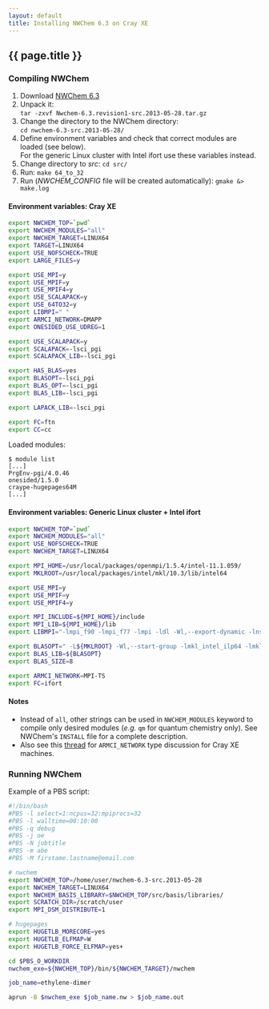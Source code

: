 ```yaml
---
layout: default
title: Installing NWChem 6.3 on Cray XE
---
```


## {{ page.title }}

### Compiling NWChem
 1. Download [NWChem 6.3](http://www.nwchem-sw.org/images/Nwchem-6.3.revision1-src.2013-05-28.tar.gz)
 1. Unpack it:  
 `tar -zxvf Nwchem-6.3.revision1-src.2013-05-28.tar.gz`
 1. Change the directory to the NWChem directory:  
 `cd nwchem-6.3-src.2013-05-28/`
 1. Define environment variables and check that correct modules are loaded (see below).  
 For the generic Linux cluster with Intel ifort use these variables instead.
 1. Change directory to *src*: `cd src/`
 1. Run: `make 64_to_32`
 1. Run (*NWCHEM_CONFIG* file will be created automatically): `gmake &> make.log`

#### Environment variables: Cray XE

```bash
export NWCHEM_TOP=`pwd`
export NWCHEM_MODULES="all"
export NWCHEM_TARGET=LINUX64
export TARGET=LINUX64
export USE_NOFSCHECK=TRUE
export LARGE_FILES=y

export USE_MPI=y
export USE_MPIF=y
export USE_MPIF4=y
export USE_SCALAPACK=y
export USE_64TO32=y
export LIBMPI=" "
export ARMCI_NETWORK=DMAPP
export ONESIDED_USE_UDREG=1

export USE_SCALAPACK=y
export SCALAPACK=-lsci_pgi
export SCALAPACK_LIB=-lsci_pgi

export HAS_BLAS=yes
export BLASOPT=-lsci_pgi
export BLAS_OPT=-lsci_pgi
export BLAS_LIB=-lsci_pgi

export LAPACK_LIB=-lsci_pgi

export FC=ftn
export CC=cc
```

Loaded modules:

```
$ module list
[...]
PrgEnv-pgi/4.0.46
onesided/1.5.0
craype-hugepages64M
[...]
```

#### Environment variables: Generic Linux cluster + Intel ifort

```bash
export NWCHEM_TOP=`pwd`
export NWCHEM_MODULES="all"
export USE_NOFSCHECK=TRUE
export NWCHEM_TARGET=LINUX64

export MPI_HOME=/usr/local/packages/openmpi/1.5.4/intel-11.1.059/
export MKLROOT=/usr/local/packages/intel/mkl/10.3/lib/intel64

export USE_MPI=y
export USE_MPIF=y
export USE_MPIF4=y

export MPI_INCLUDE=${MPI_HOME}/include
export MPI_LIB=${MPI_HOME}/lib
export LIBMPI="-lmpi_f90 -lmpi_f77 -lmpi -ldl -Wl,--export-dynamic -lnsl -lutil"

export BLASOPT=" -L${MKLROOT} -Wl,--start-group -lmkl_intel_ilp64 -lmkl_sequential -lmkl_core -Wl,--end-group"
export BLAS_LIB=${BLASOPT}
export BLAS_SIZE=8

export ARMCI_NETWORK=MPI-TS
export FC=ifort
```
#### Notes

 * Instead of `all`, other strings can be used in `NWCHEM_MODULES` keyword to compile only desired modules (*e.g.* `qm` for quantum chemistry only). See NWChem's `INSTALL` file for a complete description.
 * Also see this [thread](https://groups.google.com/forum/#!topic/hpctools/ZvHgljFkYWg) for `ARMCI_NETWORK` type discussion for Cray XE machines.

### Running NWChem

Example of a PBS script:

```bash
#!/bin/bash
#PBS -l select=1:ncpus=32:mpiprocs=32
#PBS -l walltime=00:10:00
#PBS -q debug
#PBS -j oe
#PBS -N jobtitle
#PBS -m abe
#PBS -M firstame.lastname@email.com

# nwchem
export NWCHEM_TOP=/home/user/nwchem-6.3-src.2013-05-28
export NWCHEM_TARGET=LINUX64
export NWCHEM_BASIS_LIBRARY=$NWCHEM_TOP/src/basis/libraries/
export SCRATCH_DIR=/scratch/user
export MPI_DSM_DISTRIBUTE=1

# hugepages
export HUGETLB_MORECORE=yes
export HUGETLB_ELFMAP=W
export HUGETLB_FORCE_ELFMAP=yes+

cd $PBS_O_WORKDIR
nwchem_exe=${NWCHEM_TOP}/bin/${NWCHEM_TARGET}/nwchem

job_name=ethylene-dimer

aprun -B $nwchem_exe $job_name.nw > $job_name.out
```